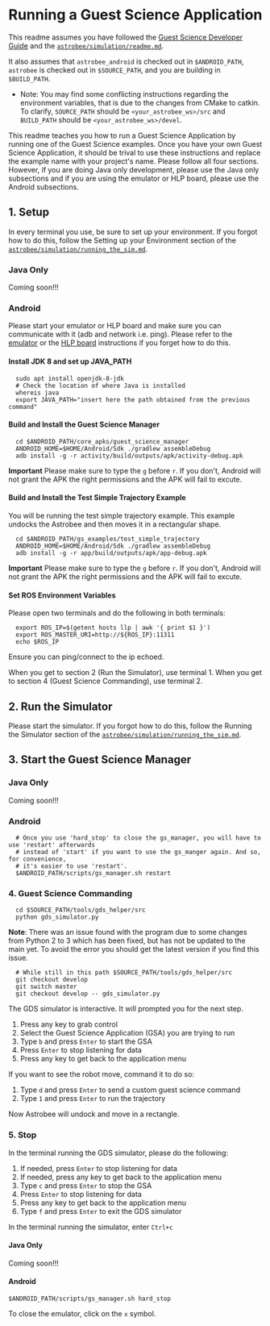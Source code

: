 # Running a Guest Science Application

This readme assumes you have followed the 
[Guest Science Developer Guide](gs_developer_guide.md) and the
[`astrobee/simulation/readme.md`](https://github.com/nasa/astrobee/blob/master/simulation/readme.md).

It also assumes that `astrobee_android` is checked out in `$ANDROID_PATH`,
`astrobee` is checked out in `$SOURCE_PATH`, and you are building in
`$BUILD_PATH`.
- Note: You may find some conflicting instructions regarding the environment variables,
  that is due to the changes from CMake to catkin. To clarify, `SOURCE_PATH` should be
  `<your_astrobee_ws>/src` and `BUILD_PATH` should be `<your_astrobee_ws>/devel`.
            
This readme teaches you how to run a Guest Science Application by running one of
the Guest Science examples. Once you have your own Guest Science Application, it
should be trival to use these instructions and replace the example name with
your project's name. Please follow all four sections. However, if you are doing
Java only development, please use the Java only subsections and if you are using
the emulator or HLP board, please use the Android subsections.

## 1. Setup

In every terminal you use, be sure to set up your environment. If you forgot how
to do this, follow the Setting up your Environment section of the
[`astrobee/simulation/running_the_sim.md`](https://github.com/nasa/astrobee/blob/master/simulation/running_the_sim.md).

### Java Only

Coming soon!!!


### Android

Please start your emulator or HLP board and make sure you can communicate with
it (adb and network i.e. ping). Please refer to the [emulator](emulator.md) or
the [HLP board](hlp_devkit_install.md) instructions if you forget how to do
this.

#### Install JDK 8 and set up JAVA_PATH
```shell
  sudo apt install openjdk-8-jdk
  # Check the location of where Java is installed
  whereis java
  export JAVA_PATH="insert here the path obtained from the previous command"

```

#### Build and Install the Guest Science Manager
```shell
  cd $ANDROID_PATH/core_apks/guest_science_manager
  ANDROID_HOME=$HOME/Android/Sdk ./gradlew assembleDebug
  adb install -g -r activity/build/outputs/apk/activity-debug.apk
```
**Important** Please make sure to type the `g` before `r`. If you don't, Android
will not grant the APK the right permissions and the APK will fail to excute.


#### Build and Install the Test Simple Trajectory Example

You will be running the test simple trajectory example. This example undocks
the Astrobee and then moves it in a rectangular shape.
```shell
  cd $ANDROID_PATH/gs_examples/test_simple_trajectory
  ANDROID_HOME=$HOME/Android/Sdk ./gradlew assembleDebug
  adb install -g -r app/build/outputs/apk/app-debug.apk
```
**Important** Please make sure to type the `g` before `r`. If you don't, Android
will not grant the APK the right permissions and the APK will fail to excute.

#### Set ROS Environment Variables

Please open two terminals and do the following in both terminals:
```shell
  export ROS_IP=$(getent hosts llp | awk '{ print $1 }')
  export ROS_MASTER_URI=http://${ROS_IP}:11311
  echo $ROS_IP
```
Ensure you can ping/connect to the ip echoed.

When you get to section 2 (Run the Simulator), use terminal 1. When you get to
section 4 (Guest Science Commanding), use terminal 2.

## 2. Run the Simulator

Please start the simulator. If you forgot how to do this, follow the Running
the Simulator section of the
[`astrobee/simulation/running_the_sim.md`](https://github.com/nasa/astrobee/blob/master/simulation/running_the_sim.md).


## 3. Start the Guest Science Manager

### Java Only

Coming soon!!!

### Android
```shell
  # Once you use 'hard_stop' to close the gs_manager, you will have to use 'restart' afterwards
  # instead of 'start' if you want to use the gs_manger again. And so, for convenience,
  # it's easier to use 'restart'. 
  $ANDROID_PATH/scripts/gs_manager.sh restart
```
### 4. Guest Science Commanding
```shell
  cd $SOURCE_PATH/tools/gds_helper/src
  python gds_simulator.py
```
**Note**: There was an issue found with the program due to some changes from Python 2 to 3 which 
has been fixed, but has not be updated to the main yet. To avoid the error you should get the 
latest version if you find this issue.
```shell
  # While still in this path $SOURCE_PATH/tools/gds_helper/src
  git checkout develop
  git switch master 
  git checkout develop -- gds_simulator.py
```
The GDS simulator is interactive. It will prompted you for the next step.

1. Press any key to grab control
2. Select the Guest Science Application (GSA) you are trying to run
3. Type `b` and press `Enter` to start the GSA
4. Press `Enter` to stop listening for data
5. Press any key to get back to the application menu

If you want to see the robot move, command it to do so:

1. Type `d` and press `Enter` to send a custom guest science command
2. Type `1` and press `Enter` to run the trajectory

Now Astrobee will undock and move in a rectangle.

### 5. Stop 

In the terminal running the GDS simulator, please do the following:

1. If needed, press `Enter` to stop listening for data
2. If needed, press any key to get back to the application menu
3. Type `c` and press `Enter` to stop the GSA
4. Press `Enter` to stop listening for data
5. Press any key to get back to the application menu
6. Type `f` and press `Enter` to exit the GDS simulator

In the terminal running the simulator, enter `Ctrl+c`

#### Java Only

Coming soon!!!

#### Android
```shell
$ANDROID_PATH/scripts/gs_manager.sh hard_stop
```

To close the emulator, click on the `x` symbol.
